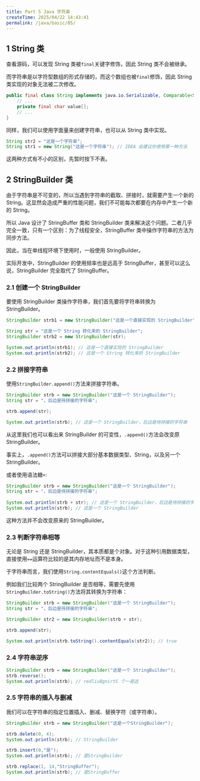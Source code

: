 ```yaml
---
title: Part 5 Java 字符串
createTime: 2025/04/22 14:43:41
permalink: /java/basic/05/
---
```


## 1 String 类

查看源码，可以发现 String 类被`final`关键字修饰，因此 String 类不会被继承。

而字符串是以字符型数组的形式存储的，而这个数组也被`final`修饰，因此 String 类实现的对象无法被二次修改。

```java
public final class String implements java.io.Serializable, Comparable<String>, CharSequence {
    // ...
    private final char value[];
    // ...
}
```

同样，我们可以使用字面量来创建字符串，也可以从 String 类中实现。

```java
String str2 = "这是一个字符串";
String str1 = new String("这是一个字符串"); // IDEA 会建议你使用第一种方法
```

这两种方式有不小的区别，先暂时按下不表。

## 2 StringBuilder 类

由于字符串是不可变的，所以当遇到字符串的截取、拼接时，就需要产生一个新的 String。这显然会造成严重的性能问题，我们不可能每次都要在内存中产生一个新的 String。

所以 Java 设计了 StringBuffer 类和 StringBuilder 类来解决这个问题。二者几乎完全一致，只有一个区别：为了线程安全，StringBuffer 类中操作字符串的方法为同步方法。

因此，当在单线程环境下使用时，一般使用 StringBuilder。

实际开发中，StringBuilder 的使用频率也是远高于 StringBuffer，甚至可以这么说，StringBuilder 完全取代了 StringBuffer。

### 2.1 创建一个 StringBuilder

要使用 StringBuilder 类操作字符串，我们首先要将字符串转换为 StringBuilder。

```java
StringBuilder strb1 = new StringBuilder("这是一个直接实现的 StringBuilder");

String str = "这是一个 String 转化来的 StringBuilder";
StringBuilder strb2 = new StringBuilder(str);

System.out.println(strb1); // 这是一个直接实现的 StringBuilder
System.out.println(strb2); // 这是一个 String 转化来的 StringBuilder
```

### 2.2 拼接字符串

使用`StringBuilder.append()`方法来拼接字符串。

```java
StringBuilder strb = new StringBuilder("这是一个 StringBuilder");
String str = "，后边是待拼接的字符串";

strb.append(str);

System.out.println(strb); // 这是一个 StringBuilder，后边是待拼接的字符串
```

从这里我们也可以看出来 StringBuilder 的可变性，`.append()`方法会改变原 StringBuilder。

事实上，`.append()`方法可以拼接大部分基本数据类型、String，以及另一个 StringBuilder。

或者使用语法糖`+`:

```java
StringBuilder strb = new StringBuilder("这是一个 StringBuilder");
String str = "，后边是待拼接的字符串";
        
System.out.println(strb + str); // 这是一个 StringBuilder，后边是待拼接的字符串
System.out.println(strb); // 这是一个 StringBuilder
```

这种方法并不会改变原来的 StringBuilder。

### 2.3 判断字符串相等

无论是 String 还是 StringBuilder，其本质都是个对象。对于这种引用数据类型，直接使用`==`运算符比较的是其内存地址而不是本身。

于字符串而言，我们使用`String.contentEquals()`这个方法判断。

例如我们比较两个 StringBuilder 是否相等，需要先使用`StringBuilder.toString()`方法将其转换为字符串：

```java
StringBuilder strb = new StringBuilder("这是一个 StringBuilder");
String str = "，后边是待拼接的字符串";

StringBuilder str2 = new StringBuilder(strb + str);

strb.append(str);

System.out.println(strb.toString().contentEquals(str2)); // true
```

### 2.4 字符串逆序

```java
StringBuilder strb = new StringBuilder("这是一个 StringBuilder");
strb.reverse();
System.out.println(strb); // redliuBgnirtS 个一是这
```

### 2.5 字符串的插入与删减

我们可以在字符串的指定位置插入、删减、替换字符（或字符串）。

```java
StringBuilder strb = new StringBuilder("这是一个StringBuilder");

strb.delete(0, 4);
System.out.println(strb); // StringBuilder

strb.insert(0,"是");
System.out.println(strb); // 是StringBuilder

strb.replace(1, 14,"StringBuffer");
System.out.println(strb); // 是StringBuffer
```
